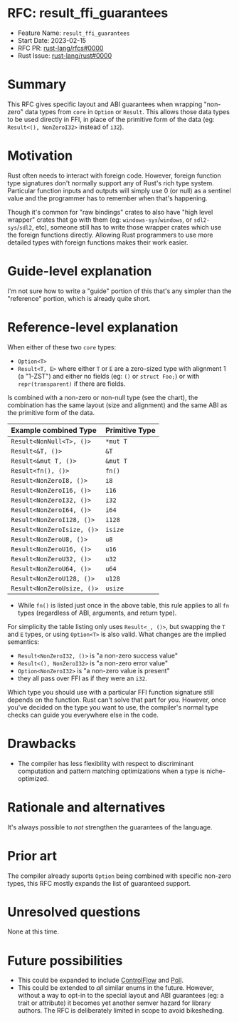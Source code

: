 # RFC: result_ffi_guarantees

- Feature Name: `result_ffi_guarantees`
- Start Date: 2023-02-15
- RFC PR: [rust-lang/rfcs#0000](https://github.com/rust-lang/rfcs/pull/0000)
- Rust Issue: [rust-lang/rust#0000](https://github.com/rust-lang/rust/issues/0000)

# Summary
[summary]: #summary

This RFC gives specific layout and ABI guarantees when wrapping "non-zero" data types from `core` in `Option` or `Result`. This allows those data types to be used directly in FFI, in place of the primitive form of the data (eg: `Result<(), NonZeroI32>` instead of `i32`).

# Motivation
[motivation]: #motivation

Rust often needs to interact with foreign code. However, foreign function type signatures don't normally support any of Rust's rich type system. Particular function inputs and outputs will simply use 0 (or null) as a sentinel value and the programmer has to remember when that's happening.

Though it's common for "raw bindings" crates to also have "high level wrapper" crates that go with them (eg: `windows-sys`/`windows`, or `sdl2-sys`/`sdl2`, etc), someone still has to write those wrapper crates which use the foreign functions directly. Allowing Rust programmers to use more detailed types with foreign functions makes their work easier.

# Guide-level explanation
[guide-level-explanation]: #guide-level-explanation

I'm not sure how to write a "guide" portion of this that's any simpler than the "reference" portion, which is already quite short.

# Reference-level explanation
[reference-level-explanation]: #reference-level-explanation

When either of these two `core` types:

* `Option<T>`
* `Result<T, E>` where either `T` or `E` are a zero-sized type with alignment 1 (a "1-ZST") and either no fields (eg: `()` or `struct Foo;`) or with `repr(transparent)` if there are fields.

Is combined with a non-zero or non-null type (see the chart), the combination has the same layout (size and alignment) and the same ABI as the primitive form of the data.

| Example combined Type | Primitive Type |
|:-|:-|
| `Result<NonNull<T>, ()>` | `*mut T` |
| `Result<&T, ()>` | `&T` |
| `Result<&mut T, ()>` | `&mut T` |
| `Result<fn(), ()>` | `fn()` |
| `Result<NonZeroI8, ()>` | `i8` |
| `Result<NonZeroI16, ()>` | `i16` |
| `Result<NonZeroI32, ()>` | `i32` |
| `Result<NonZeroI64, ()>` | `i64` |
| `Result<NonZeroI128, ()>` | `i128` |
| `Result<NonZeroIsize, ()>` | `isize` |
| `Result<NonZeroU8, ()>` | `u8` |
| `Result<NonZeroU16, ()>` | `u16` |
| `Result<NonZeroU32, ()>` | `u32` |
| `Result<NonZeroU64, ()>` | `u64` |
| `Result<NonZeroU128, ()>` | `u128` |
| `Result<NonZeroUsize, ()>` | `usize` |

* While `fn()` is listed just once in the above table, this rule applies to all `fn` types (regardless of ABI, arguments, and return type).

For simplicity the table listing only uses `Result<_, ()>`, but swapping the `T` and `E` types, or using `Option<T>` is also valid.
What changes are the implied semantics:
* `Result<NonZeroI32, ()>` is "a non-zero success value"
* `Result<(), NonZeroI32>` is "a non-zero error value"
* `Option<NonZeroI32>` is "a non-zero value is present"
* they all pass over FFI as if they were an `i32`.

Which type you should use with a particular FFI function signature still depends on the function.
Rust can't solve that part for you.
However, once you've decided on the type you want to use, the compiler's normal type checks can guide you everywhere else in the code.

# Drawbacks
[drawbacks]: #drawbacks

* The compiler has less flexibility with respect to discriminant computation and pattern matching optimizations when a type is niche-optimized.

# Rationale and alternatives
[rationale-and-alternatives]: #rationale-and-alternatives

It's always possible to *not* strengthen the guarantees of the language.

# Prior art
[prior-art]: #prior-art

The compiler already suports `Option` being combined with specific non-zero types, this RFC mostly expands the list of guaranteed support.

# Unresolved questions
[unresolved-questions]: #unresolved-questions

None at this time.

# Future possibilities
[future-possibilities]: #future-possibilities

* This could be expanded to include [ControlFlow](https://doc.rust-lang.org/nightly/core/ops/enum.ControlFlow.html) and [Poll](https://doc.rust-lang.org/nightly/core/task/enum.Poll.html).
* This could be extended to *all* similar enums in the future. However, without a way to opt-in to the special layout and ABI guarantees (eg: a trait or attribute) it becomes yet another semver hazard for library authors. The RFC is deliberately limited in scope to avoid bikesheding.
